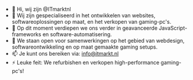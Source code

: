 - 👋 Hi, wij zijn @ITmarktnl
- 👀 Wij zijn gespecialiseerd in het ontwikkelen van websites, softwareoplossingen op maat, en het verkopen van gaming-pc's.
- 🌱 Op dit moment verdiepen we ons verder in geavanceerde JavaScript-frameworks en software-automatisering.
- 💞️ We staan open voor samenwerkingen op het gebied van webdesign, softwareontwikkeling en op maat gemaakte gaming setups.
- 📫 Je kunt ons bereiken via: info@itmarkt.nl
- ⚡ Leuke feit: We refurbishen en verkopen high-performance gaming-pc's!
